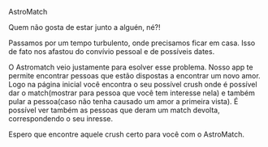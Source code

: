 AstroMatch

Quem não gosta de estar junto a alguén, né?!

Passamos por um tempo turbulento, onde precisamos ficar em casa. Isso de fato nos afastou do convívio pessoal e de possíveis dates. 

O Astromatch veio justamente para esolver esse problema. Nosso app te permite encontrar pessoas que estão dispostas a encontrar um novo amor. Logo na página inicial você encontra o seu possível crush onde é possível dar o match(mostrar para pessoa que você tem interesse nela) e também pular a pessoa(caso não tenha causado um amor a primeira vista). É possível ver também as pessoas que deram um match devolta, correspondendo o seu inresse.

Espero que encontre aquele crush certo para você com o AstroMatch.